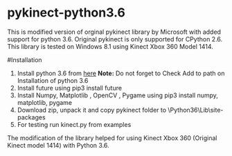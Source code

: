 # pykinect-python3.6
This is modified version of orginal pykinect library by Microsoft with added support for python 3.6.
Original pykinect is only supported for CPython 2.6.
This library is tested on Windows 8.1 using Kinect Xbox 360 Model 1414.

#Installation
1) Install python 3.6 from <a href="https://www.python.org/downloads/">here</a> <b>Note:</b> Do not forget to Check Add to path on Installation of python 3.6
2) Install future using pip3 install future
3) Install Numpy, Matplotlib , OpenCV , Pygame using pip3 install numpy, matplotlib, pygame
4) Download zip, unpack it and copy pykinect folder to \Python36\Lib\site-packages
5) For testing run kinect.py from examples 

The modification of the library helped for using Kinect Xbox 360 (Original Kinect model 1414) with Python 3.6.  
